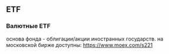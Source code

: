 ## ETF

### Валютные ETF 
основа фонда - облигации/акции иностранных государств.
на московской бирже доступны: https://www.moex.com/s221
